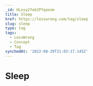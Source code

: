 ```yaml
---
_id: HLoxy2feb2PYqooom
title: Sleep
href: https://lesswrong.com/tag/sleep
slug: sleep
type: tag
tags:
  - LessWrong
  - Concept
  - Tag
synchedAt: '2022-08-29T11:03:17.145Z'
---
```


# Sleep
